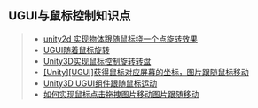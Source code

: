 ## UGUI与鼠标控制知识点  
>* [unity2d 实现物体跟随鼠标绕一个点旋转效果](https://www.cnblogs.com/wayhb/p/5138885.html)  
>* [UGUI随着鼠标旋转](https://www.233tw.com/unity/8312)  
>* [Unity3D实现鼠标控制旋转转盘](https://www.zhangshengrong.com/p/On1vogQkay/)  
>* [[Unity][UGUI]获得鼠标对应屏幕的坐标，图片跟随鼠标移动](https://blog.csdn.net/BuladeMian/article/details/79963041)  
>* [Unity3D UGUI组件跟随鼠标运动](https://www.jianshu.com/p/ab0ce587b220)  
>* [如何实现鼠标点击拖拽图片移动图片跟随移动](http://www.manongjc.com/detail/19-zstvtqchqalchca.html)  